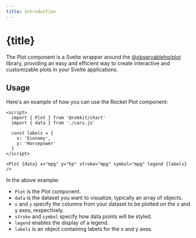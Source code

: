 ```yaml
---
title: Introduction
---
```


# {title}

The Plot component is a Svelte wrapper around the [@observablehq/plot](https://github.com/observablehq/plot) library, providing an easy and efficient way to create interactive and customizable plots in your Svelte applications.

## Usage

Here's an example of how you can use the Rocket Plot component:

```svelte
<script>
  import { Plot } from '@rokkit/chart'
  import { data } from './cars.js'

  const labels = {
    x: 'Economy',
    y: 'Horsepower'
  }
</script>

<Plot {data} x="mpg" y="hp" stroke="mpg" symbol="mpg" legend {labels} />
```

In the above example:

- `Plot` is the Plot component.
- `data` is the dataset you want to visualize, typically an array of objects.
- `x` and `y` specify the columns from your dataset to be plotted on the x and y axes, respectively.
- `stroke` and `symbol` specify how data points will be styled.
- `legend` enables the display of a legend.
- `labels` is an object containing labels for the x and y axes.
